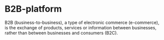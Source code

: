 # B2B-platform
B2B (business-to-business), a type of electronic commerce (e-commerce), is the exchange of products, services or information between businesses, rather than between businesses and consumers (B2C).
